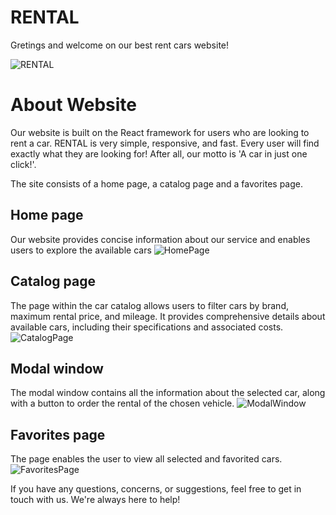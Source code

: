 # RENTAL

Gretings and welcome on our best rent cars website!

![RENTAL](https://github.com/{username}/{repository}/raw/{branch}/{path}/image.png)

# About Website

Our website is built on the React framework for users who are looking to rent a
car. RENTAL is very simple, responsive, and fast. Every user will find exactly
what they are looking for! After all, our motto is 'A car in just one click!'.

The site consists of a home page, a catalog page and a favorites page.

## Home page

Our website provides concise information about our service and enables users to
explore the available cars
![HomePage](https://github.com/{username}/{repository}/raw/{branch}/{path}/image.png)

## Catalog page

The page within the car catalog allows users to filter cars by brand, maximum
rental price, and mileage. It provides comprehensive details about available
cars, including their specifications and associated costs.
![CatalogPage](https://github.com/{username}/{repository}/raw/{branch}/{path}/image.png)

## Modal window

The modal window contains all the information about the selected car, along with
a button to order the rental of the chosen vehicle.
![ModalWindow](https://github.com/{username}/{repository}/raw/{branch}/{path}/image.png)

## Favorites page

The page enables the user to view all selected and favorited cars.
![FavoritesPage](https://github.com/{username}/{repository}/raw/{branch}/{path}/image.png)

If you have any questions, concerns, or suggestions, feel free to get in touch
with us. We're always here to help!
